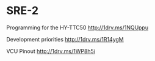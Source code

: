 # SRE-2

Programming for the HY-TTC50
http://1drv.ms/1NQUppu

Development priorities
http://1drv.ms/1R14ygM

VCU Pinout
http://1drv.ms/1WP8h5i